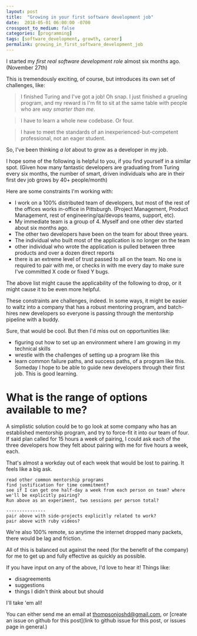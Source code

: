 ```yaml
---
layout: post
title:  "Growing in your first software development job"
date:  2018-05-01 06:00:00 -0700
crosspost_to_medium: false
categories: [programming]
tags: [software_development, growth, career]
permalink: growing_in_first_software_development_job
---
```



I started my _first real software development role_ almost six months ago. (November 27th)

This is tremendously exciting, of course, but introduces its own set of challenges, like:

> I finished Turing and I've got a job! Oh snap. I just finished a grueling program, and my reward is I'm fit to sit at the same table with people who are _way smarter than me_.

> I have to learn a whole new codebase. Or four.

> I have to meet the standards of an inexperienced-but-competent professional, not an eager student.

So, I've been thinking _a lot_ about to grow as a developer in my job.

I hope some of the following is helpful to you, if you find yourself in a similar spot. (Given how many fantastic developers are graduating from Turing every six months, the number of smart, driven individuals who are in their first dev job grows by 40+ people/month)

Here are some constraints I'm working with:

- I work on a 100% distributed team of developers, but most of the rest of the offices works in-office in Pittsburgh. (Project Management, Product Management, rest of engineering/qa/devops teams, support, etc).
- My immediate team is a group of 4. Myself and one other dev started about six months ago.
- The other two developers have been on the team for about three years.
- The individual who built most of the application is no longer on the team
- other individual who wrote the application is pulled between three products and over a dozen direct reports
- there is an extreme level of trust passed to all on the team. No one is required to pair with me, or checks in with me every day to make sure I've committed X code or fixed Y bugs.

The above list might cause the applicability of the following to drop, or it might cause it to be even more helpful.

<!--more-->

These constraints are challenges, indeed. In some ways, it might be easier to waltz into a company that has a robust mentoring program, and batch-hires new developers so everyone is passing through the mentorship pipeline with a buddy.

Sure, that would be cool. But then I'd miss out on opportunities like:

- figuring out how to set up an environment where I am growing in my technical skills
- wrestle with the challenges of setting up a program like this
- learn common failure paths, and success paths, of a program like this. Someday I hope to be able to guide new developers through their first job. This is good learning.

# What is the range of options available to me?

A simplistic solution could be to go look at some company who has an established mentorship program, and try to force-fit it into our team of four. If said plan called for 15 hours a week of pairing, I could ask each of the three developers how they felt about pairing with me for five hours a week, each.

That's almost a workday out of each week that would be lost to pairing. It feels like a big ask.

```
read other common mentorship programs
find justification for time commitment?
see if I can get one half-day a week from each person on team? where we'll be explicitly pairing?
Run above as an experiment, two sessions per person total?

---------------
pair above with side-projects explicitly related to work?
pair above with ruby videos?
```


We're also 100% remote, so anytime the internet dropped many packets, there would be lag and friction.

All of this is balanced out against the need (for the benefit of the company) for me to get up and fully effective as quickly as possible.


If you have input on any of the above, I'd love to hear it! Things like:

- disagreements
- suggestions
- things I didn't think about but should

I'll take 'em all!

You can either send me an email at thompsonjoshd@gmail.com, or [create an issue on github for this post](link to github issue for this post, or issues page in general.)
